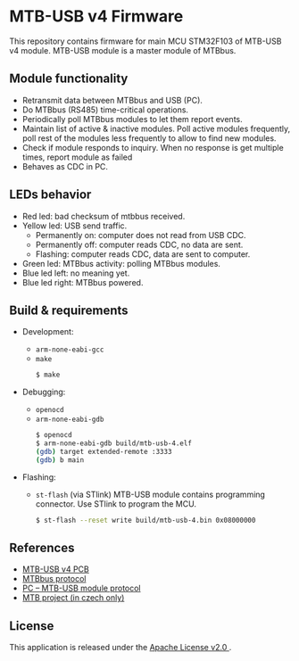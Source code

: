 MTB-USB v4 Firmware
===================

This repository contains firmware for main MCU STM32F103 of MTB-USB v4 module.
MTB-USB module is a master module of MTBbus.

## Module functionality

 * Retransmit data between MTBbus and USB (PC).
 * Do MTBbus (RS485) time-critical operations.
 * Periodically poll MTBbus modules to let them report events.
 * Maintain list of active & inactive modules. Poll active modules frequently,
   poll rest of the modules less frequently to allow to find new modules.
 * Check if module responds to inquiry. When no response is get multiple times,
   report module as failed
 * Behaves as CDC in PC.

## LEDs behavior

 * Red led: bad checksum of mtbbus received.
 * Yellow led: USB send traffic.
   - Permanently on: computer does not read from USB CDC.
   - Permanently off: computer reads CDC, no data are sent.
   - Flashing: computer reads CDC, data are sent to computer.
 * Green led: MTBbus activity: polling MTBbus modules.
 * Blue led left: no meaning yet.
 * Blue led right: MTBbus powered.

## Build & requirements

 * Development:
   - `arm-none-eabi-gcc`
   - `make`
     ```bash
     $ make
     ```

 * Debugging:
   - `openocd`
   - `arm-none-eabi-gdb`
     ```bash
     $ openocd
     $ arm-none-eabi-gdb build/mtb-usb-4.elf
     (gdb) target extended-remote :3333
     (gdb) b main
     ```

 * Flashing:
   - `st-flash` (via STlink)
      MTB-USB module contains programming connector. Use STlink to program the MCU.
     ```bash
     $ st-flash --reset write build/mtb-usb-4.bin 0x08000000
     ```

## References

 * [MTB-USB v4 PCB](https://github.com/kmzbrnoI/mtb-usb-4-pcb)
 * [MTBbus protocol](https://github.com/kmzbrnoI/mtbbus-protocol)
 * [PC – MTB-USB module protocol](https://github.com/kmzbrnoI/mtbbus-protocol/tree/master/pc)
 * [MTB project (in czech only)](https://mtb.kmz-brno.cz/)

## License

This application is released under the [Apache License v2.0
](https://www.apache.org/licenses/LICENSE-2.0).
